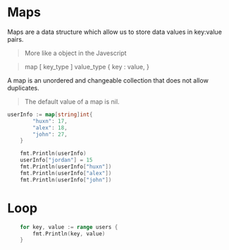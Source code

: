 # Maps

Maps are a data structure which allow us to store data values in key:value pairs.
 > More like a object in the Javescript

 > map [ key_type ] value_type { key : value, }

A map is an unordered and changeable collection that does not allow duplicates.

 > The default value of a map is nil.

```go
userInfo := map[string]int{
		"huxn": 17,
		"alex": 18,
		"john": 27,
	}

	fmt.Println(userInfo)
	userInfo["jordan"] = 15
	fmt.Println(userInfo["huxn"])
	fmt.Println(userInfo["alex"])
	fmt.Println(userInfo["john"])
```

# Loop

```go
	for key, value := range users {
		fmt.Println(key, value)
	}
```